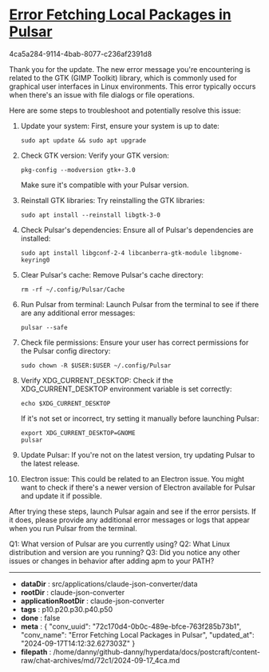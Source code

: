 # [Error Fetching Local Packages in Pulsar](https://claude.ai/chat/72c170d4-0b0c-489e-bfce-763f285b73b1)

4ca5a284-9114-4bab-8077-c236af2391d8

 Thank you for the update. The new error message you're encountering is related to the GTK (GIMP Toolkit) library, which is commonly used for graphical user interfaces in Linux environments. This error typically occurs when there's an issue with file dialogs or file operations.

Here are some steps to troubleshoot and potentially resolve this issue:

1. Update your system:
   First, ensure your system is up to date:
   ```
   sudo apt update && sudo apt upgrade
   ```

2. Check GTK version:
   Verify your GTK version:
   ```
   pkg-config --modversion gtk+-3.0
   ```
   Make sure it's compatible with your Pulsar version.

3. Reinstall GTK libraries:
   Try reinstalling the GTK libraries:
   ```
   sudo apt install --reinstall libgtk-3-0
   ```

4. Check Pulsar's dependencies:
   Ensure all of Pulsar's dependencies are installed:
   ```
   sudo apt install libgconf-2-4 libcanberra-gtk-module libgnome-keyring0
   ```

5. Clear Pulsar's cache:
   Remove Pulsar's cache directory:
   ```
   rm -rf ~/.config/Pulsar/Cache
   ```

6. Run Pulsar from terminal:
   Launch Pulsar from the terminal to see if there are any additional error messages:
   ```
   pulsar --safe
   ```

7. Check file permissions:
   Ensure your user has correct permissions for the Pulsar config directory:
   ```
   sudo chown -R $USER:$USER ~/.config/Pulsar
   ```

8. Verify XDG_CURRENT_DESKTOP:
   Check if the XDG_CURRENT_DESKTOP environment variable is set correctly:
   ```
   echo $XDG_CURRENT_DESKTOP
   ```
   If it's not set or incorrect, try setting it manually before launching Pulsar:
   ```
   export XDG_CURRENT_DESKTOP=GNOME
   pulsar
   ```

9. Update Pulsar:
   If you're not on the latest version, try updating Pulsar to the latest release.

10. Electron issue:
    This could be related to an Electron issue. You might want to check if there's a newer version of Electron available for Pulsar and update it if possible.

After trying these steps, launch Pulsar again and see if the error persists. If it does, please provide any additional error messages or logs that appear when you run Pulsar from the terminal.

Q1: What version of Pulsar are you currently using?
Q2: What Linux distribution and version are you running?
Q3: Did you notice any other issues or changes in behavior after adding apm to your PATH?

---

* **dataDir** : src/applications/claude-json-converter/data
* **rootDir** : claude-json-converter
* **applicationRootDir** : claude-json-converter
* **tags** : p10.p20.p30.p40.p50
* **done** : false
* **meta** : {
  "conv_uuid": "72c170d4-0b0c-489e-bfce-763f285b73b1",
  "conv_name": "Error Fetching Local Packages in Pulsar",
  "updated_at": "2024-09-17T14:12:32.627303Z"
}
* **filepath** : /home/danny/github-danny/hyperdata/docs/postcraft/content-raw/chat-archives/md/72c1/2024-09-17_4ca.md